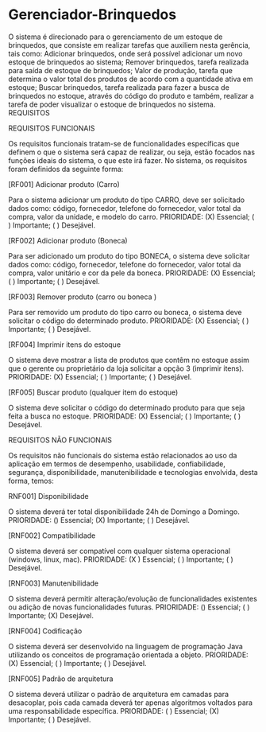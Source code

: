 # Gerenciador-Brinquedos
O sistema é direcionado para o gerenciamento de um estoque de brinquedos, que consiste em realizar tarefas que auxiliem nesta gerência, tais como: Adicionar brinquedos, onde será possível adicionar um novo estoque de brinquedos ao sistema;  Remover brinquedos, tarefa realizada para saída de estoque de brinquedos; Valor de produção, tarefa que determina o valor total dos produtos de acordo com a quantidade ativa em estoque; Buscar brinquedos, tarefa realizada para fazer a busca de brinquedos no estoque, através do código do produto e também, realizar a tarefa de poder visualizar o estoque de brinquedos no sistema.
REQUISITOS

REQUISITOS FUNCIONAIS

Os requisitos funcionais tratam-se de funcionalidades específicas que definem o que o sistema será capaz de realizar, ou seja, estão focados nas funções ideais do sistema, o que este irá fazer. No sistema, os requisitos foram definidos da seguinte forma:

[RF001] Adicionar produto (Carro)

Para o sistema adicionar um produto do tipo CARRO, deve ser solicitado dados como: código, fornecedor, telefone do fornecedor, valor total da compra, valor da unidade, e modelo do carro. 
PRIORIDADE:	 (X) Essencial;	 ( ) Importante;	( ) Desejável.

[RF002] Adicionar produto (Boneca) 

Para ser adicionado um produto do tipo BONECA, o sistema deve solicitar dados como: código, fornecedor, telefone do fornecedor, valor total da compra, valor unitário e cor da pele da boneca. 
PRIORIDADE:	 (X) Essencial;	 ( ) Importante;	( ) Desejável.

[RF003] Remover produto (carro ou boneca ) 

Para ser removido um produto do tipo carro ou boneca, o sistema deve solicitar o código do determinado produto. 
PRIORIDADE:	 (X) Essencial;	 ( ) Importante;	( ) Desejável.

[RF004] Imprimir itens do estoque

O sistema deve mostrar a lista de produtos que contêm no estoque assim que o gerente ou proprietário da loja solicitar a opção 3 (imprimir itens).
PRIORIDADE:	 (X) Essencial;	 ( ) Importante;	( ) Desejável.

[RF005] Buscar produto (qualquer item do estoque)

O sistema deve solicitar o código do determinado produto para que seja feita a busca no estoque. 
PRIORIDADE:	 (X) Essencial;	 ( ) Importante;	( ) Desejável.


REQUISITOS NÃO FUNCIONAIS

Os requisitos não funcionais do sistema estão relacionados ao uso da aplicação em termos de desempenho, usabilidade, confiabilidade, segurança, disponibilidade, manutenibilidade e tecnologias envolvida, desta forma, temos:

 RNF001] Disponibilidade

O sistema deverá ter total disponibilidade 24h de Domingo a Domingo.
PRIORIDADE:	() Essencial;		(X) Importante;		( ) Desejável.

[RNF002] Compatibilidade

O sistema deverá ser compatível com qualquer sistema operacional (windows, linux, mac).
PRIORIDADE:	(X ) Essencial;		( ) Importante;		( ) Desejável.

[RNF003] Manutenibilidade

O sistema deverá permitir alteração/evolução de funcionalidades existentes ou adição de novas funcionalidades futuras.
PRIORIDADE:	() Essencial;		( ) Importante;		(X) Desejável.

[RNF004] Codificação

O sistema deverá ser desenvolvido na linguagem de programação Java utilizando os conceitos de programação orientada a objeto.
PRIORIDADE:	(X) Essencial;		( ) Importante;		( ) Desejável.

[RNF005] Padrão de arquitetura

O sistema deverá utilizar o padrão de arquitetura em camadas para desacoplar, pois cada camada deverá ter apenas algoritmos voltados para uma responsabilidade específica. 
PRIORIDADE:	( ) Essencial;		(X) Importante;		( ) Desejável.
